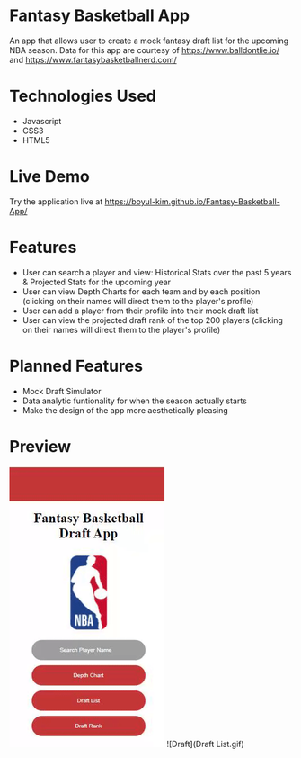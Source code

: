 # Fantasy Basketball App

An app that allows user to create a mock fantasy draft list for the upcoming NBA season. Data for this app are courtesy of https://www.balldontlie.io/ and https://www.fantasybasketballnerd.com/

# Technologies Used
* Javascript
* CSS3
* HTML5

# Live Demo
Try the application live at https://boyul-kim.github.io/Fantasy-Basketball-App/

# Features
* User can search a player and view: Historical Stats over the past 5 years & Projected Stats for the upcoming year
* User can view Depth Charts for each team and by each position (clicking on their names will direct them to the player's profile)
* User can add a player from their profile into their mock draft list
* User can view the projected draft rank of the top 200 players (clicking on their names will direct them to the player's profile)

# Planned Features
* Mock Draft Simulator
* Data analytic funtionality for when the season actually starts
* Make the design of the app more aesthetically pleasing

# Preview
![Homepage Preview](Homepage.gif)
![Draft](Draft List.gif)
